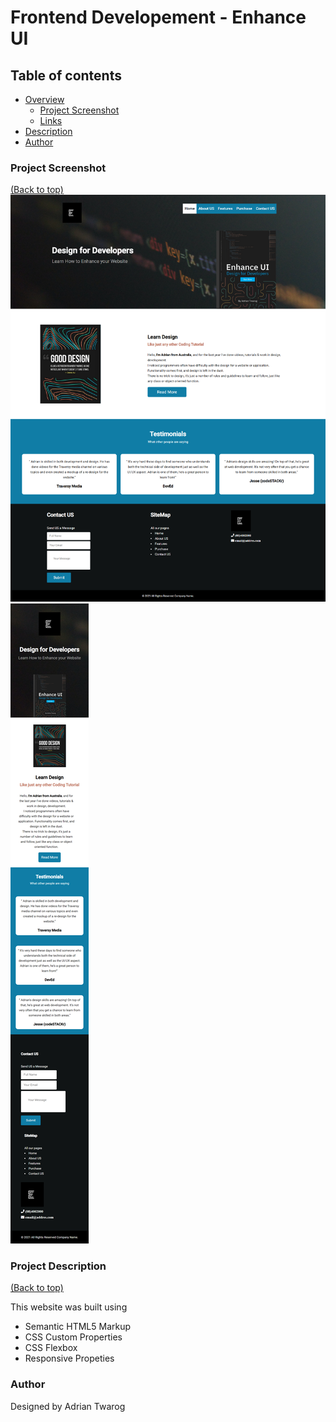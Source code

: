 <!-- Add banner here -->

# Frontend Developement - Enhance UI

## Table of contents

- [Overview](#overview)
  - [Project Screenshot](#screenshot)
  - [Links](#links)
- [Description](#description)
- [Author](#author)

### Project Screenshot

[(Back to top)](#table-of-contents)
<img src="Maquette/Home page.png">
<img src="Maquette/360px.png">

<!-- # Links

[(Back to top)](#table-of-contents) -->

### Project Description

[(Back to top)](#table-of-contents)

This website was built using

- Semantic HTML5 Markup
- CSS Custom Properties
- CSS Flexbox
- Responsive Propeties

### Author

Designed by Adrian Twarog
